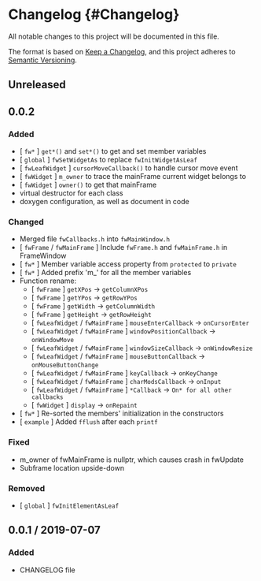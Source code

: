 # Changelog {#Changelog}
All notable changes to this project will be documented in this file.

The format is based on [Keep a Changelog](https://keepachangelog.com/en/1.0.0/),
and this project adheres to [Semantic Versioning](https://semver.org/spec/v2.0.0.html).

## Unreleased

## 0.0.2
### Added
- [ `fw*` ] `get*()` and `set*()` to get and set member variables
- [ `global` ] `fwSetWidgetAs` to replace `fwInitWidgetAsLeaf`
- [ `fwLeafWidget` ] `cursorMoveCallback()` to handle cursor move event
- [ `fwWidget` ] `m_owner` to trace the mainFrame current widget belongs to
- [ `fwWidget` ] `owner()` to get that mainFrame
- virtual destructor for each class
- doxygen configuration, as well as document in code

### Changed
- Merged file `fwCallbacks.h` into `fwMainWindow.h`
- [ `fwFrame` / `fwMainFrame` ] Include `fwFrame.h` and `fwMainFrame.h` in FrameWindow
- [ `fw*` ] Member variable access property from `protected` to `private`
- [ `fw*` ] Added prefix 'm_' for all the member variables
- Function rename:
    - [ `fwFrame` ] `getXPos` -> `getColumnXPos`
    - [ `fwFrame` ] `getYPos` -> `getRowYPos`
    - [ `fwFrame` ] `getWidth` -> `getColumnWidth`
    - [ `fwFrame` ] `getHeight` -> `getRowHeight`
    - [ `fwLeafWidget` / `fwMainFrame` ] `mouseEnterCallback` -> `onCursorEnter`
    - [ `fwLeafWidget` / `fwMainFrame` ] `windowPositionCallback` -> `onWindowMove`
    - [ `fwLeafWidget` / `fwMainFrame` ] `windowSizeCallback` -> `onWindowResize`
    - [ `fwLeafWidget` / `fwMainFrame` ] `mouseButtonCallback` -> `onMouseButtonChange`
    - [ `fwLeafWidget` / `fwMainFrame` ] `keyCallback` -> `onKeyChange`
    - [ `fwLeafWidget` / `fwMainFrame` ] `charModsCallback` -> `onInput`
    - [ `fwLeafWidget` / `fwMainFrame` ] `*Callback` -> `On* for all other callbacks`
    - [ `fwWidget` ] `display` -> `onRepaint`
-  [ `fw*` ] Re-sorted the members' initialization in the constructors
- [ `example` ] Added `fflush` after each `printf`

### Fixed
- m_owner of fwMainFrame is nullptr, which causes crash in fwUpdate
- Subframe location upside-down

### Removed
- [ `global` ] `fwInitElementAsLeaf`

## 0.0.1 / 2019-07-07
### Added
- CHANGELOG file
